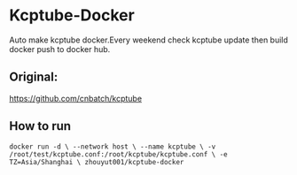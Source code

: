 # Kcptube-Docker
Auto make kcptube docker.Every weekend check kcptube update then build docker push to docker hub.

## Original:
https://github.com/cnbatch/kcptube

## How to run
``
docker run -d \
--network host \
--name kcptube \
-v /root/test/kcptube.conf:/root/kcptube/kcptube.conf \
-e TZ=Asia/Shanghai \
zhouyut001/kcptube-docker
``